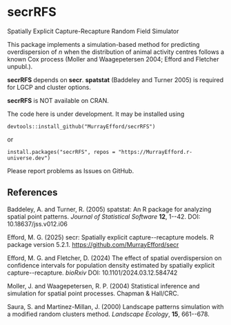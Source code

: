 # secrRFS

Spatially Explicit Capture-Recapture Random Field Simulator

This package implements a simulation-based method for predicting overdispersion of $n$ when the distribution of animal activity centres follows a known Cox process (Moller and Waagepetersen 2004; Efford and Fletcher unpubl.). 

**secrRFS** depends on **secr**. **spatstat** (Baddeley and Turner 2005) is required for LGCP and cluster options.

**secrRFS** is NOT available on CRAN.

The code here is under development. It may be installed using
```
devtools::install_github("MurrayEfford/secrRFS")
```
 or
 
```
install.packages("secrRFS", repos = "https://MurrayEfford.r-universe.dev")
```

Please report problems as Issues on GitHub.

## References

Baddeley, A. and Turner, R. (2005) spatstat: An R package for analyzing spatial point
  patterns. *Journal of Statistical Software* **12**, 1--42. DOI: 10.18637/jss.v012.i06

Efford, M. G. (2025) secr: Spatially explicit capture--recapture models. 
  R package version 5.2.1. https://github.com/MurrayEfford/secr

Efford, M. G. and Fletcher, D. (2024) The effect of spatial overdispersion 
on confidence intervals for population density estimated by spatially explicit 
capture--recapture. *bioRxiv* DOI: 10.1101/2024.03.12.584742

Moller, J. and Waagepetersen, R. P. (2004) Statistical inference and 
simulation for spatial point processes. Chapman & Hall/CRC.

Saura, S. and Martinez-Millan, J. (2000) Landscape patterns simulation
with a modified random clusters method. *Landscape Ecology*,
**15**, 661--678.
